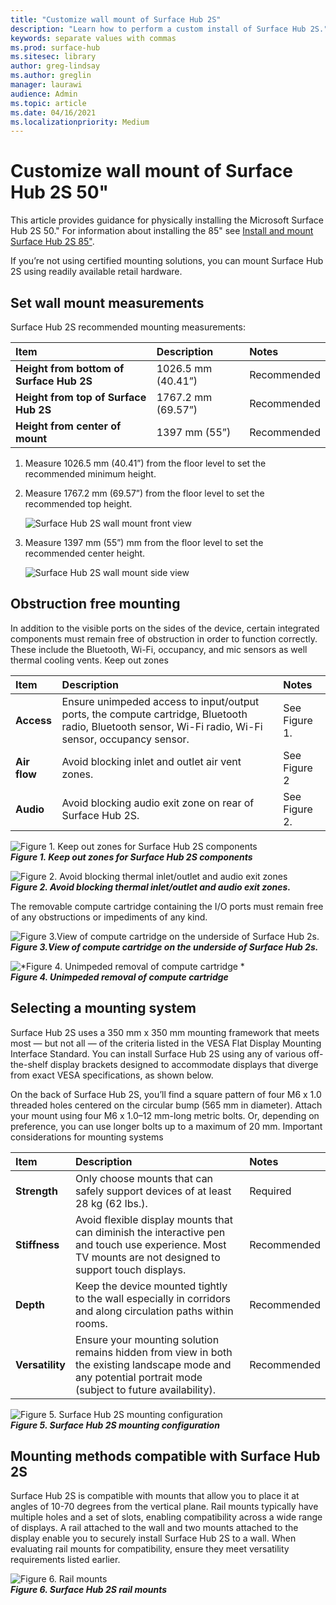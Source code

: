 ```yaml
---
title: "Customize wall mount of Surface Hub 2S"
description: "Learn how to perform a custom install of Surface Hub 2S."
keywords: separate values with commas
ms.prod: surface-hub
ms.sitesec: library
author: greg-lindsay
ms.author: greglin
manager: laurawi
audience: Admin
ms.topic: article
ms.date: 04/16/2021
ms.localizationpriority: Medium
---
```


# Customize wall mount of Surface Hub 2S 50"

This article provides guidance for physically installing the Microsoft Surface Hub 2S 50." For information about installing the 85" see [Install and mount Surface Hub 2S 85"](surface-hub-2s-85-install-mount.md).

If you’re not using certified mounting solutions, you can mount Surface Hub 2S using readily available retail hardware.

## Set wall mount measurements

Surface Hub 2S recommended mounting measurements:

| Item | Description | Notes |
|:------ |:------------- |:------- |
|**Height from bottom of Surface Hub 2S**| 1026.5 mm (40.41”) | Recommended |
|**Height from top of Surface Hub 2S**| 1767.2 mm (69.57”) | Recommended |
|**Height from center of mount**| 1397 mm (55”) | Recommended |

1. Measure 1026.5 mm (40.41”) from the floor level to set the recommended minimum height.

2. Measure 1767.2 mm (69.57”) from the floor level to set the recommended top height.

    ![*Surface Hub 2S wall mount front view*](images/sh2-wall-front.png) <br>

3. Measure 1397 mm (55”) mm from the floor level to set the recommended center height.

    ![*Surface Hub 2S wall mount side view*](images/sh2-wall-side.png) <br>

## Obstruction free mounting

In addition to the visible ports on the sides of the device, certain integrated components must remain free of obstruction in order to function correctly. These include the Bluetooth, Wi-Fi, occupancy, and mic sensors as well thermal cooling vents.
 Keep out zones

| Item | Description | Notes |
|:---- |:----------- |:----- |
|**Access**| Ensure unimpeded access to input/output ports, the compute cartridge, Bluetooth radio, Bluetooth sensor, Wi-Fi radio, Wi-Fi sensor, occupancy sensor. | See Figure 1. |
|**Air flow**| Avoid blocking inlet and outlet air vent zones. | See Figure 2  |
|**Audio**| Avoid blocking audio exit zone on rear of Surface Hub 2S. | See Figure 2. |

![*Figure 1. Keep out zones for Surface Hub 2S components*](images/sh2-keepout-zones.png) <br>
***Figure 1. Keep out zones for Surface Hub 2S components***

![*Figure 2. Avoid blocking thermal inlet/outlet and audio exit zones*](images/sh2-thermal-audio.png) <br>
***Figure 2. Avoid blocking thermal inlet/outlet and audio exit zones.<br>***

The removable compute cartridge containing the I/O ports must remain free of any obstructions or impediments of any kind.

![*Figure 3.View of compute cartridge on the underside of Surface Hub 2s.*](images/sh2-ports.png) <br>
***Figure 3.View of compute cartridge on the underside of Surface Hub 2s.***

![*Figure 4. Unimpeded removal of compute cartridge *](images/sh2-cartridge.png) <br>
***Figure 4. Unimpeded removal of compute cartridge***

## Selecting a mounting system

Surface Hub 2S uses a 350 mm x 350 mm mounting framework that meets most — but not all — of the criteria listed in the VESA Flat Display Mounting Interface Standard. You can install Surface Hub 2S using any of various off-the-shelf display brackets designed to accommodate displays that diverge from exact VESA specifications, as shown below.

On the back of Surface Hub 2S, you’ll find a square pattern of four M6 x 1.0 threaded holes centered on the circular bump (565 mm in diameter). Attach your mount using four M6 x 1.0–12 mm-long metric bolts. Or, depending on preference, you can use longer bolts up to a maximum of 20 mm.
Important considerations for mounting systems

| Item | Description | Notes |
|:------ |:------------- |:------- |
|**Strength**| Only choose mounts that can safely support devices of at least 28 kg (62 lbs.). | Required |
|**Stiffness**| Avoid flexible display mounts that can diminish the interactive pen and touch use experience. Most TV mounts are not designed to support touch displays. | Recommended |
|**Depth**| Keep the device mounted tightly to the wall especially in corridors and along circulation paths within rooms.| Recommended |
|**Versatility**| Ensure your mounting solution remains hidden from view in both the existing landscape mode and any  potential portrait mode (subject to future availability). | Recommended |

![*Figure 5. Surface Hub 2S mounting configuration*](images/sh2-mount-config.png) <br>
***Figure 5. Surface Hub 2S mounting configuration***

## Mounting methods compatible with Surface Hub 2S

Surface Hub 2S is compatible with mounts that allow you to place it at angles of 10-70 degrees from the vertical plane. Rail mounts typically have multiple holes and a set of slots, enabling compatibility across a wide range of displays. A rail attached to the wall and two mounts attached to the display enable you to securely install Surface Hub 2S to a wall. When evaluating rail mounts for compatibility, ensure they meet versatility requirements listed earlier.

![*Figure 6. Rail mounts*](images/h2gen-railmount.png)<br>
***Figure 6. Surface Hub 2S rail mounts***
